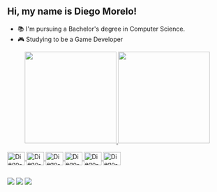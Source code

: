## Hi, my name is Diego Morelo!

- 📚 I'm pursuing a Bachelor's degree in Computer Science.
- 🎮 Studying to be a Game Developer


<!--github stats-->
<div align="center" style="display: inline">
   <a href="https://github.com/Dimores">
   <div style="display: inline_block">
      <img height="210" src="https://github-readme-stats.vercel.app/api?username=Dimores&show_icons=true&include_all_commits=true&count_private=true&theme=radical"/>
      <img height="210" src="https://github-readme-stats.vercel.app/api/top-langs/?username=Dimores&layout=compact&langs_count=7&theme=radical"/>
   </div>
</div>


<div style="display: inline_block"><br>
  <img align="center" alt="Diego-Java" height="30" width="40" src="https://cdn.jsdelivr.net/gh/devicons/devicon@latest/icons/java/java-original.svg">
  <img align="center" alt="Diego-Python" height="30" width="40" src="https://cdn.jsdelivr.net/gh/devicons/devicon@latest/icons/python/python-original.svg">
  <img align="center" alt="Diego-C++" height="30" width="40" src="https://cdn.jsdelivr.net/gh/devicons/devicon@latest/icons/cplusplus/cplusplus-original.svg">
  <img align="center" alt="Diego-C#" height="30" width="40" src="https://cdn.jsdelivr.net/gh/devicons/devicon@latest/icons/csharp/csharp-original.svg">
  <img align="center" alt="Diego-HTML" height="30" width="40" src="https://cdn.jsdelivr.net/gh/devicons/devicon@latest/icons/html5/html5-original.svg">
  <img align="center" alt="Diego-HTML" height="30" width="40" src="https://cdn.jsdelivr.net/gh/devicons/devicon@latest/icons/c/c-original.svg">
</div>
  
  ##
 
<div> 
  <a href = "mailto:diegomoreloalvaresduar@gmail.com"><img src="https://img.shields.io/badge/-Gmail-%23333?style=for-the-badge&logo=gmail&logoColor=white" target="_blank"></a>
  <a href="https://www.linkedin.com/in/diego-morelo-97aa122a3" target="_blank"><img src="https://img.shields.io/badge/-LinkedIn-%230077B5?style=for-the-badge&logo=linkedin&logoColor=white" target="_blank"></a> 
  <a href="https://api.whatsapp.com/send?phone=5532999032153" target="_blank"><img src="https://img.shields.io/badge/WhatsApp-25D366?style=for-the-badge&logo=whatsapp&logoColor=white" target="_blank"></a> 
</div>
